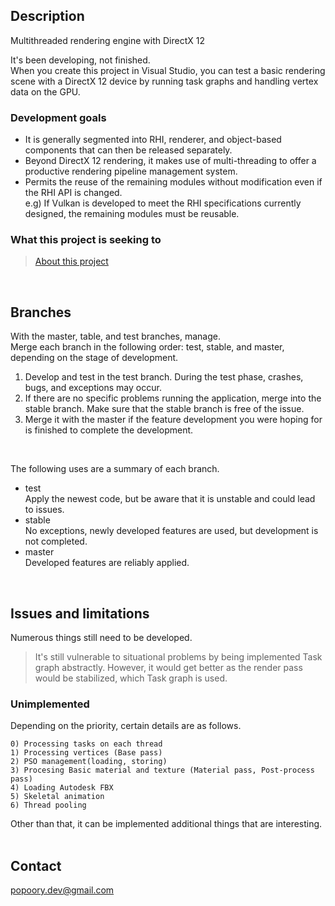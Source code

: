 ## Description
Multithreaded rendering engine with DirectX 12

It's been developing, not finished.<br>When you create this project in Visual Studio, you can test a basic rendering scene with a DirectX 12 device by running task graphs and handling vertex data on the GPU.

### Development goals
* It is generally segmented into RHI, renderer, and object-based components that can then be released separately.
* Beyond DirectX 12 rendering, it makes use of multi-threading to offer a productive rendering pipeline management system.
* Permits the reuse of the remaining modules without modification even if the RHI API is changed.<br>e.g) If Vulkan is developed to meet the RHI specifications currently designed, the remaining modules must be reusable.

### What this project is seeking to
> [About this project](https://github.com/popoory67/DX12_Rendering/wiki/Documentation#about-this-project)
<br>

## Branches
With the master, table, and test branches, manage.<br>Merge each branch in the following order: test, stable, and master, depending on the stage of development.

1) Develop and test in the test branch. During the test phase, crashes, bugs, and exceptions may occur.
2) If there are no specific problems running the application, merge into the stable branch. Make sure that the stable branch is free of the issue.
3) Merge it with the master if the feature development you were hoping for is finished to complete the development.

<br>

The following uses are a summary of each branch.

* test<br>Apply the newest code, but be aware that it is unstable and could lead to issues.
* stable<br>No exceptions, newly developed features are used, but development is not completed.
* master<br>Developed features are reliably applied.

<br>

## Issues and limitations
Numerous things still need to be developed.
> It's still vulnerable to situational problems by being implemented Task graph abstractly. However, it would get better as the render pass would be stabilized, which Task graph is used.

### Unimplemented
Depending on the priority, certain details are as follows.
	
    0) Processing tasks on each thread
    1) Processing vertices (Base pass)
    2) PSO management(loading, storing)
    3) Procesing Basic material and texture (Material pass, Post-process pass)
    4) Loading Autodesk FBX
    5) Skeletal animation
    6) Thread pooling

Other than that, it can be implemented additional things that are interesting.
<br><br>

## Contact
popoory.dev@gmail.com
